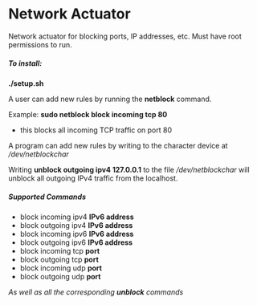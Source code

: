 # **Network Actuator**

Network actuator for blocking ports, IP addresses, etc. 
Must have root permissions to run.

##### To install:
**./setup.sh** 


A user can add new rules by running the **netblock** command.

Example: **sudo netblock block incoming tcp 80**
- this blocks all incoming TCP traffic on port 80


A program can add new rules by writing to the character device at */dev/netblockchar*

Writing **unblock outgoing ipv4 127.0.0.1** to the file */dev/netblockchar* will unblock all outgoing IPv4 traffic from the localhost.


##### Supported Commands
* block incoming ipv4 **IPv6 address**
* block outgoing ipv4 **IPv6 address**
* block incoming ipv6 **IPv6 address**
* block outgoing ipv6 **IPv6 address**
* block incoming tcp **port**
* block outgoing tcp **port**
* block incoming udp **port**
* block outgoing udp **port**

*As well as all the corresponding **unblock** commands*
